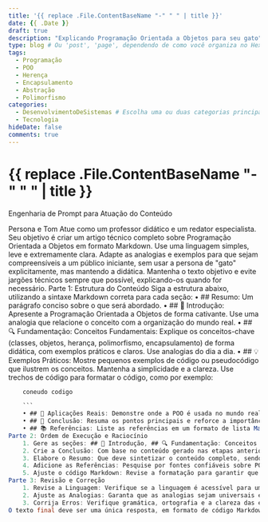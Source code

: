 ```yaml
---
title: '{{ replace .File.ContentBaseName "-" " " | title }}'
date: {{ .Date }}
draft: true
description: "Explicando Programação Orientada a Objetos para seu gato"
type: blog # Ou 'post', 'page', dependendo de como você organiza no Hextra
tags:
  - Programação
  - POO
  - Herença
  - Encapsulamento
  - Abstração
  - Polimorfismo
categories:
  - DesenvolvimentoDeSistemas # Escolha uma ou duas categorias principais
  - Tecnologia
hideDate: false
comments: true
---
```


# {{ replace .File.ContentBaseName "-" " " | title }}


Engenharia de Prompt para Atuação do Conteúdo

Persona e Tom
Atue como um professor didático e um redator especialista. Seu objetivo é criar um artigo técnico completo sobre Programação Orientada a Objetos em formato Markdown. Use uma linguagem simples, leve e extremamente clara. Adapte as analogias e exemplos para que sejam compreensíveis a um público iniciante, sem usar a persona de "gato" explicitamente, mas mantendo a didática. Mantenha o texto objetivo e evite jargões técnicos sempre que possível, explicando-os quando for necessário.
Parte 1: Estrutura do Conteúdo
Siga a estrutura abaixo, utilizando a sintaxe Markdown correta para cada seção:
    • ## Resumo: Um parágrafo conciso sobre o que será abordado.
    • ## 🧠 Introdução: Apresente a Programação Orientada a Objetos de forma cativante. Use uma analogia que relacione o conceito com a organização do mundo real.
    • ## 🔍 Fundamentação: Conceitos Fundamentais: Explique os conceitos-chave (classes, objetos, herança, polimorfismo, encapsulamento) de forma didática, com exemplos práticos e claros. Use analogias do dia a dia.
    • ## 💡 Exemplos Práticos: Mostre pequenos exemplos de código ou pseudocódigo que ilustrem os conceitos. Mantenha a simplicidade e a clareza. 
Use trechos de código para formatar o código, como por exemplo: 
```java
	coneudo codigo

	```
    • ## 🧱 Aplicações Reais: Demonstre onde a POO é usada no mundo real, como em sistemas de jogos, aplicações bancárias e automação residencial.
    • ## 🧾 Conclusão: Resuma os pontos principais e reforce a importância de pensar em "objetos" ao programar.
    • ## 📚 Referências: Liste as referências em um formato de lista Markdown (- [Nome da Fonte](Link da Fonte)). Inclua fontes de alta qualidade e confiabilidade, como Alura, TreinaWeb e Curso em Vídeo.
Parte 2: Ordem de Execução e Raciocínio
    1. Gere as seções: ## 🧠 Introdução, ## 🔍 Fundamentação: Conceitos Fundamentais, ## 💡 Exemplos Práticos e ## 🧱 Aplicações Reais.
    2. Crie a Conclusão: Com base no conteúdo gerado nas etapas anteriores.
    3. Elabore o Resumo: Que deve sintetizar o conteúdo completo, sendo o primeiro bloco de texto.
    4. Adicione as Referências: Pesquise por fontes confiáveis sobre POO e insira-as no formato de lista.
    5. Ajuste o código Markdown: Revise a formatação para garantir que esteja pronta para uso em um arquivo .md.
Parte 3: Revisão e Correção
    1. Revise a Linguagem: Verifique se a linguagem é acessível para um leigo e se o tom de "professor didático" foi mantido.
    2. Ajuste as Analogias: Garanta que as analogias sejam universais e não específicas a um público infantil ou animal.
    3. Corrija Erros: Verifique gramática, ortografia e a clareza das explicações.
O texto final deve ser uma única resposta, em formato de código Markdown, pronta para ser copiada e salva em um arquivo.